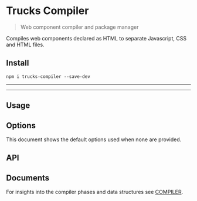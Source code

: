 # Trucks Compiler

> Web component compiler and package manager

Compiles web components declared as HTML to separate Javascript, CSS and HTML files.

## Install

```
npm i trucks-compiler --save-dev
```

***
<!-- @toc -->
***

## Usage

<? @source {javascript=s/(\.\.\/)+lib\/index/trucks-compiler/gm} usage.js ?>

<? @include ../../../documents/plugins.md ?>

## Options

This document shows the default options used when none are provided.

<? @source {javascript} ../defaults.js ?>

## API

<? @exec mkapi src/index.js src/state.js src/registry.js src/component.js src/logger.js src/middleware.js --level=3 ?>

## Documents

For insights into the compiler phases and data structures see [COMPILER](/packages/trucks-compiler/doc/COMPILER.md).

<? @include ../../../documents/license.md ?>
<? @include ../../../documents/links.md ?>

